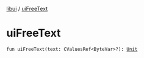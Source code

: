 [libui](index.md) / [uiFreeText](./ui-free-text.md)

# uiFreeText

`fun uiFreeText(text: CValuesRef<ByteVar>?): `[`Unit`](https://kotlinlang.org/api/latest/jvm/stdlib/kotlin/-unit/index.html)